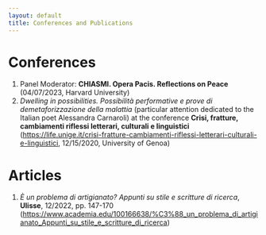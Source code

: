 ```yaml
---
layout: default
title: Conferences and Publications
---
```

# Conferences
1. Panel Moderator: **CHIASMI. Opera Pacis. Reflections on Peace** (04/07/2023, Harvard University)
2. *Dwelling in possibilities. Possibilità performative e prove di demetaforizzazione della malattia* (particular attention dedicated to the Italian poet Alessandra Carnaroli) at the conference **Crisi, fratture, cambiamenti riflessi letterari, culturali e linguistici** (https://life.unige.it/crisi-fratture-cambiamenti-riflessi-letterari-culturali-e-linguistici, 12/15/2020, University of Genoa)
# Articles
1. *È un problema di artigianato? Appunti su stile e scritture di ricerca*, **Ulisse**, 12/2022, pp. 147-170 (https://www.academia.edu/100166638/%C3%88_un_problema_di_artigianato_Appunti_su_stile_e_scritture_di_ricerca)
